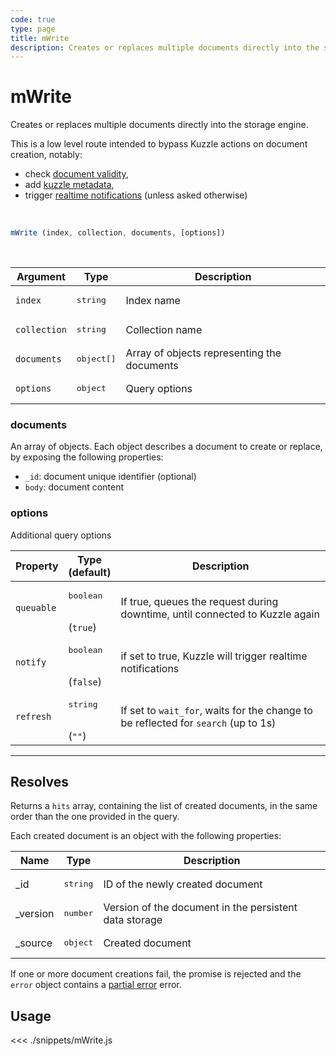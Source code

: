 ```yaml
---
code: true
type: page
title: mWrite
description: Creates or replaces multiple documents directly into the storage engine.
---
```


# mWrite

<SinceBadge version="6.2.0" />

<SinceBadge version="Kuzzle 1.8.0" />

Creates or replaces multiple documents directly into the storage engine.

This is a low level route intended to bypass Kuzzle actions on document creation, notably:
  - check [document validity](/core/1/guides/essentials/data-validation),
  - add [kuzzle metadata](/core/1/guides/essentials/document-metadata),
  - trigger [realtime notifications](/core/1/guides/essentials/real-time) (unless asked otherwise)

<br/>

```js
mWrite (index, collection, documents, [options])
```

<br/>

| Argument     | Type              | Description          |
| ------------ | ----------------- | -------------------- |
| `index`      | <pre>string</pre> | Index name           |
| `collection` | <pre>string</pre> | Collection name      |
| `documents`   | <pre>object[]</pre> | Array of objects representing the documents     |
| `options`    | <pre>object</pre> | Query options        |

### documents

An array of objects. Each object describes a document to create or replace, by exposing the following properties:
  - `_id`: document unique identifier (optional)
  - `body`: document content

### options

Additional query options

| Property   | Type<br/>(default)              | Description        |
| ---------- | ------------------------------- | ------------------ |
| `queuable` | <pre>boolean</pre><br/>(`true`) | If true, queues the request during downtime, until connected to Kuzzle again |
| `notify` | <pre>boolean</pre><br/>(`false`) | if set to true, Kuzzle will trigger realtime notifications |
| `refresh`  | <pre>string</pre><br/>(`""`)    | If set to `wait_for`, waits for the change to be reflected for `search` (up to 1s) |

---

## Resolves

Returns a `hits` array, containing the list of created documents, in the same order than the one provided in the query.

Each created document is an object with the following properties:

| Name      | Type              | Description  |
| --------- | ----------------- | ------------------- |
| \_id      | <pre>string</pre> | ID of the newly created document                       |
| \_version | <pre>number</pre> | Version of the document in the persistent data storage |
| \_source  | <pre>object</pre> | Created document                         

If one or more document creations fail, the promise is rejected and the `error` object contains a [partial error](/core/1/api/essentials/errors/#partialerror) error.


## Usage

<<< ./snippets/mWrite.js
